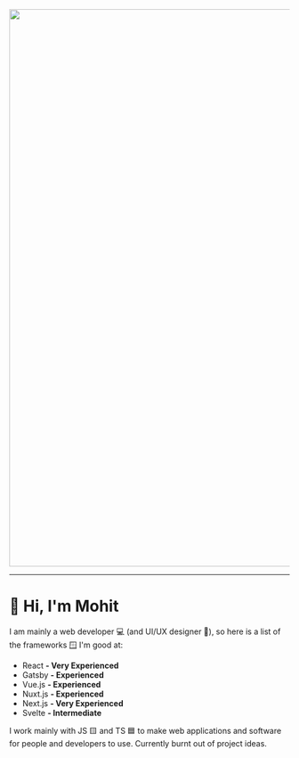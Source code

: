 <html>
  <img src="https://github.com/atomisadev/atomisadev/assets/99760654/0c5dde56-908f-4a56-9a2c-90236ddb7547" width="1000" />
</html>

---
# 👋 Hi, I'm Mohit

I am mainly a web developer 💻 (and UI/UX designer 🎨), so here is a list of the frameworks 🪟 I'm good at:
- React **- Very Experienced**
- Gatsby **- Experienced**
- Vue.js **- Experienced**
- Nuxt.js **- Experienced**
- Next.js **- Very Experienced**
- Svelte **- Intermediate**

I work mainly with JS 🟨 and TS 🟦 to make web applications and software for people and developers to use. Currently burnt out of project ideas.
